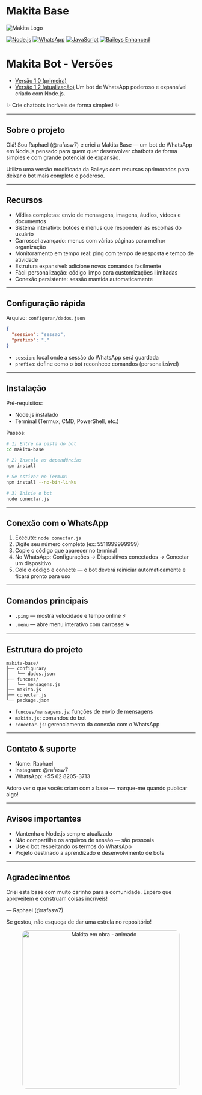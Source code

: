 # Makita Base

![Makita Logo](https://github.com/user-attachments/assets/b662c226-f336-4dd1-980d-cfe52fb158f1)

[![Node.js](https://img.shields.io/badge/Node.js-339933?style=for-the-badge&logo=nodedotjs&logoColor=white)]()
[![WhatsApp](https://img.shields.io/badge/WhatsApp-25D366?style=for-the-badge&logo=whatsapp&logoColor=white)]()
[![JavaScript](https://img.shields.io/badge/JavaScript-F7DF1E?style=for-the-badge&logo=javascript&logoColor=black)]()
[![Baileys Enhanced](https://img.shields.io/badge/Baileys-Enhanced-ff69b4?style=for-the-badge)]()

# Makita Bot - Versões
- [Versão 1.0 (primeira)](https://github.com/rafasw7/Makita-Whatsapp/tree/main)
- [Versão 1.2 (atualização)](https://github.com/rafasw7/Makita-Whatsapp/tree/update-1.2)
Um bot de WhatsApp poderoso e expansível criado com Node.js.

✨ Crie chatbots incríveis de forma simples! ✨

---

## Sobre o projeto

Olá! Sou Raphael (@rafasw7) e criei a Makita Base — um bot de WhatsApp em Node.js pensado para quem quer desenvolver chatbots de forma simples e com grande potencial de expansão.

Utilizo uma versão modificada da Baileys com recursos aprimorados para deixar o bot mais completo e poderoso.

---

## Recursos

- Mídias completas: envio de mensagens, imagens, áudios, vídeos e documentos
- Sistema interativo: botões e menus que respondem às escolhas do usuário
- Carrossel avançado: menus com várias páginas para melhor organização
- Monitoramento em tempo real: ping com tempo de resposta e tempo de atividade
- Estrutura expansível: adicione novos comandos facilmente
- Fácil personalização: código limpo para customizações ilimitadas
- Conexão persistente: sessão mantida automaticamente

---

## Configuração rápida

Arquivo: `configurar/dados.json`

```json
{
  "session": "sessao",
  "prefixo": "."
}
```

- `session`: local onde a sessão do WhatsApp será guardada  
- `prefixo`: define como o bot reconhece comandos (personalizável)

---

## Instalação

Pré-requisitos:

- Node.js instalado
- Terminal (Termux, CMD, PowerShell, etc.)

Passos:

```bash
# 1) Entre na pasta do bot
cd makita-base

# 2) Instale as dependências
npm install

# Se estiver no Termux:
npm install --no-bin-links

# 3) Inicie o bot
node conectar.js
```

---

## Conexão com o WhatsApp

1. Execute: `node conectar.js`  
2. Digite seu número completo (ex: 5511999999999)  
3. Copie o código que aparecer no terminal  
4. No WhatsApp: Configurações → Dispositivos conectados → Conectar um dispositivo  
5. Cole o código e conecte — o bot deverá reiniciar automaticamente e ficará pronto para uso

---

## Comandos principais

- `.ping` — mostra velocidade e tempo online ⚡  
- `.menu` — abre menu interativo com carrossel 🌀

---

## Estrutura do projeto

```
makita-base/
├── configurar/
│   └── dados.json
├── funcoes/
│   └── mensagens.js
├── makita.js
├── conectar.js
└── package.json
```

- `funcoes/mensagens.js`: funções de envio de mensagens  
- `makita.js`: comandos do bot  
- `conectar.js`: gerenciamento da conexão com o WhatsApp

---

## Contato & suporte

- Nome: Raphael  
- Instagram: @rafasw7  
- WhatsApp: +55 62 8205-3713

Adoro ver o que vocês criam com a base — marque-me quando publicar algo!

---

## Avisos importantes

- Mantenha o Node.js sempre atualizado  
- Não compartilhe os arquivos de sessão — são pessoais  
- Use o bot respeitando os termos do WhatsApp  
- Projeto destinado a aprendizado e desenvolvimento de bots

---

## Agradecimentos

Criei esta base com muito carinho para a comunidade. Espero que aproveitem e construam coisas incríveis!

— Raphael (@rafasw7)

Se gostou, não esqueça de dar uma estrela no repositório!

<p align="center">
  <img src="https://media0.giphy.com/media/v1.Y2lkPTZjMDliOTUyNmdnbTZybGh1M2NiNXlyczF5ZTR2eDhlaG1lMHVqbG5zem1mODdlZSZlcD12MV9pbnRlcm5hbF9naWZfYnlfaWQmY3Q9Zw/gDyCnwdmwgR36UAq8y/giphy.gif" alt="Makita em obra - animado" width="420" style="border-radius: 12px;">
</p>
